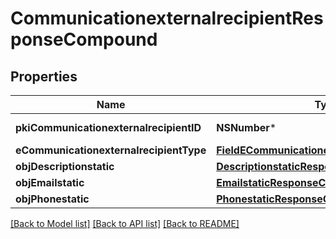 # CommunicationexternalrecipientResponseCompound

## Properties
Name | Type | Description | Notes
------------ | ------------- | ------------- | -------------
**pkiCommunicationexternalrecipientID** | **NSNumber*** | The unique ID of the Communicationexternalrecipient | 
**eCommunicationexternalrecipientType** | [**FieldECommunicationexternalrecipientType***](FieldECommunicationexternalrecipientType.md) |  | 
**objDescriptionstatic** | [**DescriptionstaticResponseCompound***](DescriptionstaticResponseCompound.md) |  | 
**objEmailstatic** | [**EmailstaticResponseCompound***](EmailstaticResponseCompound.md) |  | [optional] 
**objPhonestatic** | [**PhonestaticResponseCompound***](PhonestaticResponseCompound.md) |  | [optional] 

[[Back to Model list]](../README.md#documentation-for-models) [[Back to API list]](../README.md#documentation-for-api-endpoints) [[Back to README]](../README.md)


